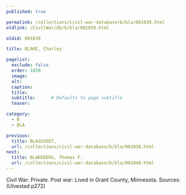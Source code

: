 ```yaml
---
published: true

permalink: /collections/civil-war-database/b/bla/001039.html
oldlink: /CivilWar/db/b/bla/001039.html

oldid: 001039

title: BLAKE, Charley

pagelist:
  exclude: false
  order: 1039
  image: 
  alt:
  caption:
  title:
  subtitle:      # Defaults to page subtitle
  teaser:

category: 
  - B 
  - BLA

previous:
  title: BLAGSVEDT,
  url: /collections/civil-war-database/b/bla/001038.html  
next:
  title: BLAKEBERG, Thomas F.
  url: /collections/civil-war-database/b/bla/001040.html   
---
```

Civil War: Private. Post war: Lived in Grant County, Minnesota. Sources: (Ulvestad p272)